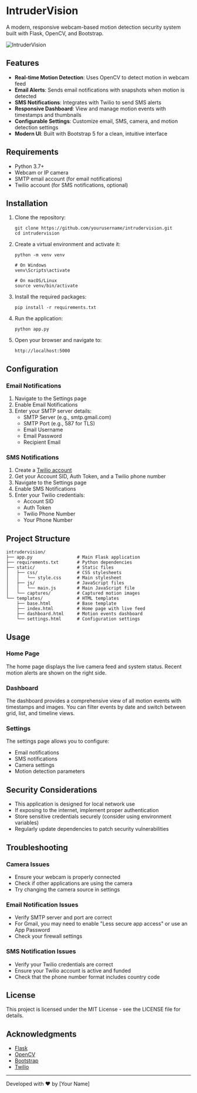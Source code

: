 # IntruderVision

A modern, responsive webcam-based motion detection security system built with Flask, OpenCV, and Bootstrap.

![IntruderVision](https://via.placeholder.com/1200x600/0d6efd/ffffff?text=IntruderVision)

## Features

- **Real-time Motion Detection**: Uses OpenCV to detect motion in webcam feed
- **Email Alerts**: Sends email notifications with snapshots when motion is detected
- **SMS Notifications**: Integrates with Twilio to send SMS alerts
- **Responsive Dashboard**: View and manage motion events with timestamps and thumbnails
- **Configurable Settings**: Customize email, SMS, camera, and motion detection settings
- **Modern UI**: Built with Bootstrap 5 for a clean, intuitive interface

## Requirements

- Python 3.7+
- Webcam or IP camera
- SMTP email account (for email notifications)
- Twilio account (for SMS notifications, optional)

## Installation

1. Clone the repository:
   ```
   git clone https://github.com/yourusername/intrudervision.git
   cd intrudervision
   ```

2. Create a virtual environment and activate it:
   ```
   python -m venv venv
   
   # On Windows
   venv\Scripts\activate
   
   # On macOS/Linux
   source venv/bin/activate
   ```

3. Install the required packages:
   ```
   pip install -r requirements.txt
   ```

4. Run the application:
   ```
   python app.py
   ```

5. Open your browser and navigate to:
   ```
   http://localhost:5000
   ```

## Configuration

### Email Notifications

1. Navigate to the Settings page
2. Enable Email Notifications
3. Enter your SMTP server details:
   - SMTP Server (e.g., smtp.gmail.com)
   - SMTP Port (e.g., 587 for TLS)
   - Email Username
   - Email Password
   - Recipient Email

### SMS Notifications

1. Create a [Twilio account](https://www.twilio.com/)
2. Get your Account SID, Auth Token, and a Twilio phone number
3. Navigate to the Settings page
4. Enable SMS Notifications
5. Enter your Twilio credentials:
   - Account SID
   - Auth Token
   - Twilio Phone Number
   - Your Phone Number

## Project Structure

```
intrudervision/
├── app.py                 # Main Flask application
├── requirements.txt       # Python dependencies
├── static/                # Static files
│   ├── css/               # CSS stylesheets
│   │   └── style.css      # Main stylesheet
│   ├── js/                # JavaScript files
│   │   └── main.js        # Main JavaScript file
│   └── captures/          # Captured motion images
└── templates/             # HTML templates
    ├── base.html          # Base template
    ├── index.html         # Home page with live feed
    ├── dashboard.html     # Motion events dashboard
    └── settings.html      # Configuration settings
```

## Usage

### Home Page

The home page displays the live camera feed and system status. Recent motion alerts are shown on the right side.

### Dashboard

The dashboard provides a comprehensive view of all motion events with timestamps and images. You can filter events by date and switch between grid, list, and timeline views.

### Settings

The settings page allows you to configure:

- Email notifications
- SMS notifications
- Camera settings
- Motion detection parameters

## Security Considerations

- This application is designed for local network use
- If exposing to the internet, implement proper authentication
- Store sensitive credentials securely (consider using environment variables)
- Regularly update dependencies to patch security vulnerabilities

## Troubleshooting

### Camera Issues

- Ensure your webcam is properly connected
- Check if other applications are using the camera
- Try changing the camera source in settings

### Email Notification Issues

- Verify SMTP server and port are correct
- For Gmail, you may need to enable "Less secure app access" or use an App Password
- Check your firewall settings

### SMS Notification Issues

- Verify your Twilio credentials are correct
- Ensure your Twilio account is active and funded
- Check that the phone number format includes country code

## License

This project is licensed under the MIT License - see the LICENSE file for details.

## Acknowledgments

- [Flask](https://flask.palletsprojects.com/)
- [OpenCV](https://opencv.org/)
- [Bootstrap](https://getbootstrap.com/)
- [Twilio](https://www.twilio.com/)

---

Developed with ❤️ by [Your Name]
